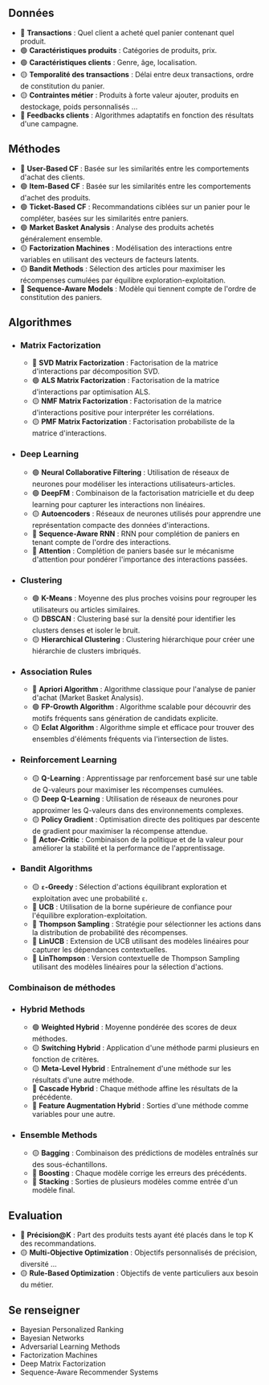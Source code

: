 ## Données

- 🔵 **Transactions** : Quel client a acheté quel panier contenant quel produit.
- 🟢 **Caractéristiques produits** : Catégories de produits, prix.
- 🟢 **Caractéristiques clients** : Genre, âge, localisation.
- 🟡 **Temporalité des transactions** : Délai entre deux transactions, ordre de constitution du panier.
- 🟡 **Contraintes métier** : Produits à forte valeur ajouter, produits en destockage, poids personnalisés ...
- 🔴 **Feedbacks clients** : Algorithmes adaptatifs en fonction des résultats d'une campagne.

## Méthodes

- 🔵 **User-Based CF** : Basée sur les similarités entre les comportements d'achat des clients.
- 🟢 **Item-Based CF** : Basée sur les similarités entre les comportements d'achet des produits.
- 🟢 **Ticket-Based CF** : Recommandations ciblées sur un panier pour le compléter, basées sur les similarités entre paniers.
- 🟢 **Market Basket Analysis** : Analyse des produits achetés généralement ensemble.
- 🟡 **Factorization Machines** : Modélisation des interactions entre variables en utilisant des vecteurs de facteurs latents.
- 🟡 **Bandit Methods** : Sélection des articles pour maximiser les récompenses cumulées par équilibre exploration-exploitation.
- 🔴 **Sequence-Aware Models** : Modèle qui tiennent compte de l'ordre de constitution des paniers.

## Algorithmes

- ### Matrix Factorization
    - 🔵 **SVD Matrix Factorization** : Factorisation de la matrice d'interactions par décomposition SVD.
    - 🟢 **ALS Matrix Factorization** : Factorisation de la matrice d'interactions par optimisation ALS.
    - 🟡 **NMF Matrix Factorization** : Factorisation de la matrice d'interactions positive pour interpréter les corrélations.
    - 🟡 **PMF Matrix Factorization** : Factorisation probabiliste de la matrice d'interactions.

- ### Deep Learning
    - 🟢 **Neural Collaborative Filtering** : Utilisation de réseaux de neurones pour modéliser les interactions utilisateurs-articles.
    - 🟢 **DeepFM** : Combinaison de la factorisation matricielle et du deep learning pour capturer les interactions non linéaires.
    - 🟡 **Autoencoders** : Réseaux de neurones utilisés pour apprendre une représentation compacte des données d'interactions.
    - 🔴 **Sequence-Aware RNN** : RNN pour complétion de paniers en tenant compte de l'ordre des interactions.
    - 🔴 **Attention** : Complétion de paniers basée sur le mécanisme d'attention pour pondérer l'importance des interactions passées.

- ### Clustering
    - 🟢 **K-Means** : Moyenne des plus proches voisins pour regrouper les utilisateurs ou articles similaires.
    - 🟡 **DBSCAN** : Clustering basé sur la densité pour identifier les clusters denses et isoler le bruit.
    - 🟡 **Hierarchical Clustering** : Clustering hiérarchique pour créer une hiérarchie de clusters imbriqués.

- ### Association Rules
    - 🔵 **Apriori Algorithm** : Algorithme classique pour l'analyse de panier d'achat (Market Basket Analysis).
    - 🟢 **FP-Growth Algorithm** : Algorithme scalable pour découvrir des motifs fréquents sans génération de candidats explicite.
    - 🟡 **Eclat Algorithm** : Algorithme simple et efficace pour trouver des ensembles d'éléments fréquents via l'intersection de listes.

- ### Reinforcement Learning
    - 🟡 **Q-Learning** : Apprentissage par renforcement basé sur une table de Q-valeurs pour maximiser les récompenses cumulées.
    - 🟡 **Deep Q-Learning** : Utilisation de réseaux de neurones pour approximer les Q-valeurs dans des environnements complexes.
    - 🟡 **Policy Gradient** : Optimisation directe des politiques par descente de gradient pour maximiser la récompense attendue.
    - 🔴 **Actor-Critic** : Combinaison de la politique et de la valeur pour améliorer la stabilité et la performance de l'apprentissage.

- ### Bandit Algorithms
    - 🟡 **`ε`-Greedy** : Sélection d'actions équilibrant exploration et exploitation avec une probabilité `ε`.
    - 🔴 **UCB** : Utilisation de la borne supérieure de confiance pour l'équilibre exploration-exploitation.
    - 🔴 **Thompson Sampling** : Stratégie pour sélectionner les actions dans la distribution de probabilité des récompenses.
    - 🔴 **LinUCB** : Extension de UCB utilisant des modèles linéaires pour capturer les dépendances contextuelles.
    - 🔴 **LinThompson** : Version contextuelle de Thompson Sampling utilisant des modèles linéaires pour la sélection d'actions.

### Combinaison de méthodes

- ### Hybrid Methods
    - 🟢 **Weighted Hybrid** : Moyenne pondérée des scores de deux méthodes.
    - 🟡 **Switching Hybrid** : Application d'une méthode parmi plusieurs en fonction de critères.
    - 🟡 **Meta-Level Hybrid** : Entraînement d'une méthode sur les résultats d'une autre méthode.
    - 🔴 **Cascade Hybrid** : Chaque méthode affine les résultats de la précédente.
    - 🔴 **Feature Augmentation Hybrid** : Sorties d'une méthode comme variables pour une autre.

- ### Ensemble Methods
    - 🟡 **Bagging** : Combinaison des prédictions de modèles entraînés sur des sous-échantillons.
    - 🔴 **Boosting** : Chaque modèle corrige les erreurs des précédents.
    - 🔴 **Stacking** : Sorties de plusieurs modèles comme entrée d'un modèle final.

## Evaluation

- 🔵 **Précision@K** : Part des produits tests ayant été placés dans le top K des recommandations.
- 🟡 **Multi-Objective Optimization** : Objectifs personnalisés de précision, diversité ...
- 🟡 **Rule-Based Optimization** : Objectifs de vente particuliers aux besoin du métier.

## Se renseigner

- Bayesian Personalized Ranking
- Bayesian Networks
- Adversarial Learning Methods
- Factorization Machines
- Deep Matrix Factorization
- Sequence-Aware Recommender Systems